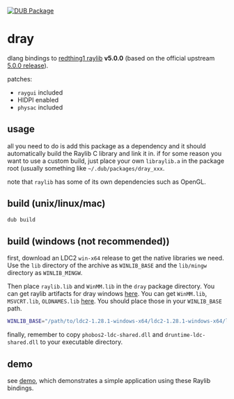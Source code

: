 [![DUB Package](https://img.shields.io/dub/v/dray.svg)](https://code.dlang.org/packages/dray)

# dray

dlang bindings to [redthing1 raylib](https://github.com/redthing1/raylib) **v5.0.0** (based on the official upstream [5.0.0 release](https://github.com/raysan5/raylib/releases/tag/5.0.0)).

patches:
+ `raygui` included
+ HIDPI enabled
+ `physac` included

## usage

all you need to do is add this package as a dependency and it should automatically build the Raylib C library and link it in.
if for some reason you want to use a custom build, just place your own `libraylib.a` in the package root (usually something like `~/.dub/packages/dray_xxx`.

note that `raylib` has some of its own dependencies such as OpenGL.

## build (unix/linux/mac)
```sh
dub build
```

## build (windows (not recommended))

first, download an LDC2 `win-x64` release to get the native libraries we need. 
Use the `lib` directory of the archive as `WINLIB_BASE` and the `lib/mingw` directory as `WINLIB_MINGW`.

Then place `raylib.lib` and `WinMM.lib` in the `dray` package directory.
You can get raylib artifacts for dray windows [here](https://github.com/redthing1/raylib/actions/workflows/windows.yml).
You can get `WinMM.lib`, `MSVCRT.lib`, `OLDNAMES.lib` [here](https://github.com/redthing1/dray/releases/download/v5.0.0-r3/winlibs_extra.7z). You should place those in your `WINLIB_BASE` path.

```sh
WINLIB_BASE="/path/to/ldc2-1.28.1-windows-x64/ldc2-1.28.1-windows-x64/lib/" WINLIB_MINGW="/path/to/Downloads/ldc2-1.28.1-windows-x64/ldc2-1.28.1-windows-x64/lib/mingw" dub build --compiler ldc2 --arch=x86_64-windows-msvc
```

finally, remember to copy `phobos2-ldc-shared.dll` and `druntime-ldc-shared.dll` to your executable directory.

## demo

see [demo](demo/), which demonstrates a simple application using these Raylib bindings.

